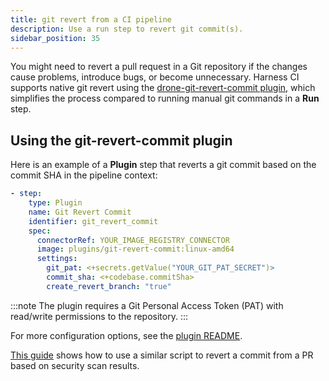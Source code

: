 ```yaml
---
title: git revert from a CI pipeline
description: Use a run step to revert git commit(s).
sidebar_position: 35
---
```


You might need to revert a pull request in a Git repository if the changes cause problems, introduce bugs, or become unnecessary. Harness CI supports native git revert using the [drone-git-revert-commit plugin](https://github.com/harness-community/drone-git-revert-commit), which simplifies the process compared to running manual git commands in a **Run** step.

## Using the git-revert-commit plugin

Here is an example of a **Plugin** step that reverts a git commit based on the commit SHA in the pipeline context:

```yaml
- step:
    type: Plugin
    name: Git Revert Commit
    identifier: git_revert_commit
    spec:
      connectorRef: YOUR_IMAGE_REGISTRY_CONNECTOR
      image: plugins/git-revert-commit:linux-amd64
      settings:
        git_pat: <+secrets.getValue("YOUR_GIT_PAT_SECRET")>
        commit_sha: <+codebase.commitSha>
        create_revert_branch: "true"
```

:::note
The plugin requires a Git Personal Access Token (PAT) with read/write permissions to the repository.
:::

For more configuration options, see the [plugin README](https://github.com/harness-community/drone-git-revert-commit/blob/main/README.md).

[This guide](../../development-guides/security/git-revert-from-pr) shows how to use a similar script to revert a commit from a PR based on security scan results.